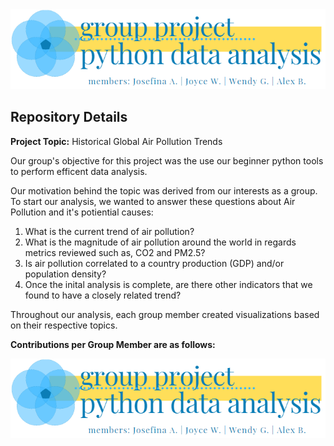 <div align="center">
 <a  href="https://github.com/JosefinaAureaAmaro/00_Project_Python_DataAnalysis/blob/master/Coding_bootcamp_Team14_Air_Pollution_Presentation.pdf">
 <img src="https://github.com/JosefinaAureaAmaro/00_Project_Python_DataAnalysis/blob/master/images/readme_header_img_2.PNG"></a>
</div>
<div>
 <h2> Repository Details </h2>
 
 <p><b> Project Topic:</b> Historical Global Air Pollution Trends
 
 Our group's objective for this project was the use our beginner python tools to perform efficent data analysis.</p>
 
 Our motivation behind the topic was derived from our interests as a group.
 To start our analysis, we wanted to answer these questions about Air Pollution and it's potiential causes:
   1. What is the current trend of air pollution?
   2. What is the magnitude of air pollution around the world  in regards metrics reviewed such as, CO2 and PM2.5?
   3. Is air pollution correlated to a country production (GDP) and/or population density?
   4. Once the inital analysis is complete, are there other indicators that we found to have a closely related trend?
 
 Throughout our analysis, each group member created visualizations based on their respective topics. 
 
 <b> Contributions per Group Member are as follows:<b>
   <div align="center">
   <img src="https://github.com/JosefinaAureaAmaro/00_Project_Python_DataAnalysis/blob/master/images/readme_header_img_2.PNG">
  </div>

</div>
